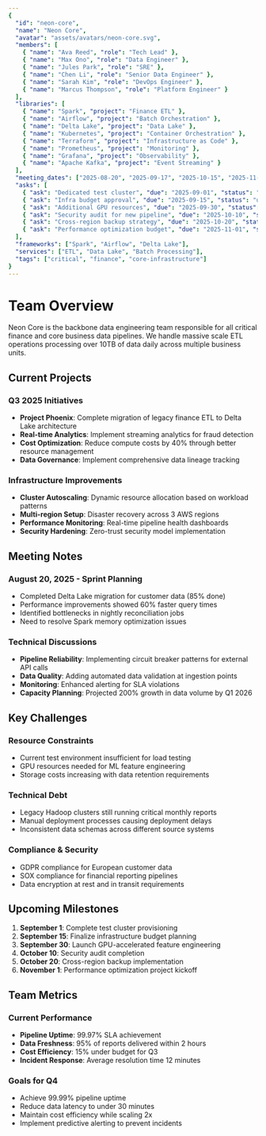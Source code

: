 ```yaml
---
{
  "id": "neon-core",
  "name": "Neon Core",
  "avatar": "assets/avatars/neon-core.svg",
  "members": [
    { "name": "Ava Reed", "role": "Tech Lead" },
    { "name": "Max Ono", "role": "Data Engineer" },
    { "name": "Jules Park", "role": "SRE" },
    { "name": "Chen Li", "role": "Senior Data Engineer" },
    { "name": "Sarah Kim", "role": "DevOps Engineer" },
    { "name": "Marcus Thompson", "role": "Platform Engineer" }
  ],
  "libraries": [
    { "name": "Spark", "project": "Finance ETL" },
    { "name": "Airflow", "project": "Batch Orchestration" },
    { "name": "Delta Lake", "project": "Data Lake" },
    { "name": "Kubernetes", "project": "Container Orchestration" },
    { "name": "Terraform", "project": "Infrastructure as Code" },
    { "name": "Prometheus", "project": "Monitoring" },
    { "name": "Grafana", "project": "Observability" },
    { "name": "Apache Kafka", "project": "Event Streaming" }
  ],
  "meeting_dates": ["2025-08-20", "2025-09-17", "2025-10-15", "2025-11-19"],
  "asks": [
    { "ask": "Dedicated test cluster", "due": "2025-09-01", "status": "proposed" },
    { "ask": "Infra budget approval", "due": "2025-09-15", "status": "under-review" },
    { "ask": "Additional GPU resources", "due": "2025-09-30", "status": "planned" },
    { "ask": "Security audit for new pipeline", "due": "2025-10-10", "status": "proposed" },
    { "ask": "Cross-region backup strategy", "due": "2025-10-20", "status": "under-review" },
    { "ask": "Performance optimization budget", "due": "2025-11-01", "status": "proposed" }
  ],
  "frameworks": ["Spark", "Airflow", "Delta Lake"],
  "services": ["ETL", "Data Lake", "Batch Processing"],
  "tags": ["critical", "finance", "core-infrastructure"]
}
---
```


# Team Overview

Neon Core is the backbone data engineering team responsible for all critical finance and core business data pipelines. We handle massive scale ETL operations processing over 10TB of data daily across multiple business units.

## Current Projects

### Q3 2025 Initiatives
- **Project Phoenix**: Complete migration of legacy finance ETL to Delta Lake architecture
- **Real-time Analytics**: Implement streaming analytics for fraud detection
- **Cost Optimization**: Reduce compute costs by 40% through better resource management
- **Data Governance**: Implement comprehensive data lineage tracking

### Infrastructure Improvements
- **Cluster Autoscaling**: Dynamic resource allocation based on workload patterns  
- **Multi-region Setup**: Disaster recovery across 3 AWS regions
- **Performance Monitoring**: Real-time pipeline health dashboards
- **Security Hardening**: Zero-trust security model implementation

## Meeting Notes

### August 20, 2025 - Sprint Planning
- Completed Delta Lake migration for customer data (85% done)
- Performance improvements showed 60% faster query times
- Identified bottlenecks in nightly reconciliation jobs
- Need to resolve Spark memory optimization issues

### Technical Discussions
- **Pipeline Reliability**: Implementing circuit breaker patterns for external API calls
- **Data Quality**: Adding automated data validation at ingestion points
- **Monitoring**: Enhanced alerting for SLA violations
- **Capacity Planning**: Projected 200% growth in data volume by Q1 2026

## Key Challenges

### Resource Constraints
- Current test environment insufficient for load testing
- GPU resources needed for ML feature engineering
- Storage costs increasing with data retention requirements

### Technical Debt
- Legacy Hadoop clusters still running critical monthly reports
- Manual deployment processes causing deployment delays
- Inconsistent data schemas across different source systems

### Compliance & Security
- GDPR compliance for European customer data
- SOX compliance for financial reporting pipelines
- Data encryption at rest and in transit requirements

## Upcoming Milestones

1. **September 1**: Complete test cluster provisioning
2. **September 15**: Finalize infrastructure budget planning
3. **September 30**: Launch GPU-accelerated feature engineering
4. **October 10**: Security audit completion
5. **October 20**: Cross-region backup implementation
6. **November 1**: Performance optimization project kickoff

## Team Metrics

### Current Performance
- **Pipeline Uptime**: 99.97% SLA achievement
- **Data Freshness**: 95% of reports delivered within 2 hours
- **Cost Efficiency**: 15% under budget for Q3
- **Incident Response**: Average resolution time 12 minutes

### Goals for Q4
- Achieve 99.99% pipeline uptime
- Reduce data latency to under 30 minutes
- Maintain cost efficiency while scaling 2x
- Implement predictive alerting to prevent incidents

